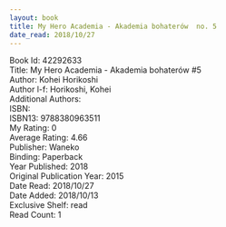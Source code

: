 ```yaml
---
layout: book
title: My Hero Academia - Akademia bohaterów  no. 5
date_read: 2018/10/27
---
```


Book Id: 42292633<br />
Title: My Hero Academia - Akademia bohaterów #5<br />
Author: Kohei Horikoshi<br />
Author l-f: Horikoshi, Kohei<br />
Additional Authors: <br />
ISBN: <br />
ISBN13: 9788380963511<br />
My Rating: 0<br />
Average Rating: 4.66<br />
Publisher: Waneko<br />
Binding: Paperback<br />
Year Published: 2018<br />
Original Publication Year: 2015<br />
Date Read: 2018/10/27<br />
Date Added: 2018/10/13<br />
Exclusive Shelf: read<br />
Read Count: 1<br />

